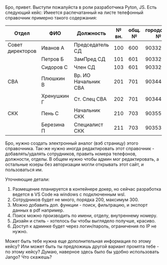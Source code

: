 
Бро, привет. Выступи пожалуйста в роли разработчика Pyton, JS.
Есть следующий кейс: Имеется распечатанный на листе телефонный справочник примерно такого содержания:

| Отдел | ФИО | Должность | № вн. | общ. № | городской № |
|-------|-----|-----------|-------|--------|-------------|
| Совет директоров | Иванов А | Председатель СД | 100 | 600 | 903321 |
|                  | Петров Б | ЗамПред СД | 101 | 601 | 903322 |
|                  | Сидоров С | Член СД | 103 | 601 | 903323 |
| СВА              | Плюшкин В | Вр. ИО Начальник СВА | 201 | 701 | 903444 |
|                  | Хренушкин Г | Ст. Спец СВА | 202 | 701 | 903445 |
| СКК              | Пень С | Начальник СКК | 210 | 703 | 903555 |
|                  | Березина П | Специалист СКК | 211 | 703 | 903538 |

Бро, нужно создать электронный аналог (вэб страницу) этого справочника. Так-же нужно иногда редактировать этот справочник - добавлять/удалять сотрудников, править номера телефонов, должности, отделы. В общем нужно чтобы админ мог редактировать, а остальные юзеры без авторизации могли открывать этот сайт, и пользоваться им.

Уточняющие детали:

1. Размещение планируется в контейнере докер, но сейчас разработка ведется в VS Code на windows с подключенным wsl.
2. Сотрудников будет не много, порядка 200, максимум 300.
3. Можно добавить доп. функции - поиск, фильтрацию, и экспорт данных в pdf например.
4. Поиск можно производить по имени, отделу, внутреннему номеру. 
5. Дизайн и стиль - хотелось бы чтобы выглядело получше, красиво.
6. Доступ к админке будет через логин/пароль, ограничения по IP не нужно.

Может быть тебе нужна еще дополнительная информация по этому кейсу? Или может быть ты предложишь другой вариант промпта тебе - по этому кейсу? Думаю, наверное здесь было бы удобно использовать Jango? Что скажешь?

